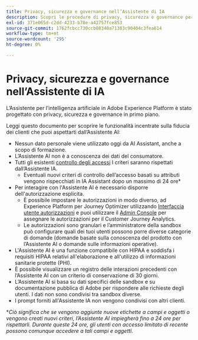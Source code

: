 ```yaml
---
title: Privacy, sicurezza e governance nell’Assistente di IA
description: Scopri le procedure di privacy, sicurezza e governance per l’Assistente IA.
exl-id: 371e065d-c2dd-4233-b78e-a42757fce853
source-git-commit: 1762fcbcc730ccb08340a71383c90404c3fea614
workflow-type: tm+mt
source-wordcount: '295'
ht-degree: 0%

---
```


# Privacy, sicurezza e governance nell’Assistente di IA

L’Assistente per l’intelligenza artificiale in Adobe Experience Platform è stato progettato con privacy, sicurezza e governance in primo piano.

Leggi questo documento per scoprire le funzionalità incentrate sulla fiducia dei clienti che puoi aspettarti dall’Assistente AI:

* Nessun dato personale viene utilizzato oggi da AI Assistant, anche a scopo di formazione.
* L’Assistente AI non è a conoscenza dei dati del consumatore.
* Tutti gli esistenti [controllo degli accessi](../access-control/home.md) I criteri saranno rispettati dall’Assistente IA.
   * Eventuali nuovi criteri di controllo dell’accesso basati su attributi vengono rispecchiati in IA Assistant dopo un massimo di 24 ore*
* Per interagire con l&#39;Assistente AI è necessario disporre dell&#39;autorizzazione esplicita.
   * È possibile impostare le autorizzazioni in modo diverso, ad Experience Platform per Journey Optimizer utilizzando [Interfaccia utente autorizzazioni](../access-control/abac/ui/permissions.md) e puoi utilizzare il [Admin Console](../access-control/ui/browse.md) per assegnare le autorizzazioni per il Customer Journey Analytics.
   * Le autorizzazioni sono granulari e l’amministratore della sandbox può configurare quali dei tuoi utenti possono porre diverse categorie di domande (domande basate sulla conoscenza del prodotto con l’Assistente AI o domande sulle informazioni operative).
* L&#39;Assistente AI è una funzione compatibile con HIPAA e soddisfa i requisiti HIPAA relativi all&#39;elaborazione e all&#39;utilizzo di informazioni sanitarie protette (PHI).
* È possibile visualizzare un registro delle interazioni precedenti con l’Assistente AI con un criterio di conservazione di 30 giorni.
* L’Assistente AI si basa su dati specifici delle sandbox e su documentazione pubblica di Adobe per rispondere alle richieste degli utenti. I dati non sono condivisi tra sandbox diverse.
* I prompt forniti all&#39;Assistente IA non vengono condivisi con altri clienti.


**Ciò significa che se vengono aggiunte nuove etichette a campi e oggetti o vengono creati nuovi criteri, l’Assistente AI impiegherà fino a 24 ore per rispettarli. Durante queste 24 ore, gli utenti con accesso limitato di recente possono comunque accedere a tali campi e oggetti.*
